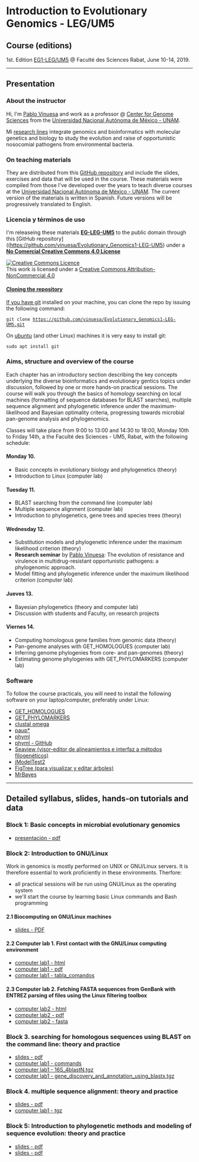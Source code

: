 # **Introduction to Evolutionary Genomics - LEG/UM5**

## Course (editions)

1st. Edition [EG1-LEG/UM5](http://www.fsr.ac.ma/content/g%C3%A9nomique) @ Faculté des Sciences Rabat, June 10-14, 2019.

<!-- <img src="docs/pics/Participantes_curso_intro2phyloinfo_UNLP_2-6Julio2018.jpg" /> -->


***
 
## Presentation

### About the instructor
Hi, I'm [Pablo Vinuesa](http://www.ccg.unam.mx/~vinuesa/) and work as a professor @
[Center for Genome Sciences](http://www.ccg.unam.mx) from the 
[Universidad Nacional Aut&oacute;noma de M&eacute;xico - UNAM](http://www.unam.mx/).

Mi [research lines](http://www.ccg.unam.mx/~vinuesa/research.html) 
integrate genomics and bioinformatics with molecular genetics and biology to study the evolution and raise
of opportunistic nosocomial pathogens from environmental bacteria.

### On teaching materials
They are distributed from this [GitHub repository](https://github.com/vinuesa/Evolutionary_Genomics1-LEG-UM5) and include the slides, exercises and data that will be used in the course. These materials were compiled from those I've developed over the years to teach diverse courses at the 
 [Universidad Nacional Aut&oacute;noma de M&eacute;xico - UNAM](https://www.unam.mx/). The current version of the materials is written in Spanish. Future versions will be progressively translated to English.

### Licencia y t&eacute;rminos de uso
I'm releaseing these materials [**EG-LEG-UM5**](https://github.com/vinuesa/Evolutionary_Genomics1-LEG-UM5) to the public domain through this [GitHub repository]((https://github.com/vinuesa/Evolutionary_Genomics1-LEG-UM5) under a [**No Comercial Creative Commons 4.0 License**](https://creativecommons.org/licenses/by-nc/4.0/) 

<a rel="license" href="http://creativecommons.org/licenses/by-nc/4.0/"><img alt="Creative Commons Licence" style="border-width:0" src="https://i.creativecommons.org/l/by-nc/4.0/88x31.png" /></a><br />This work is licensed under a <a rel="license" href="http://creativecommons.org/licenses/by-nc/4.0/">Creative Commons Attribution-NonCommercial 4.0 

#### Cloning the repository
If you have [git](https://git-scm.com/) installed on your machine, you can clone the repo by issuing the following command:

   <code>git clone https://github.com/vinuesa/Evolutionary_Genomics1-LEG-UM5.git</code>

On [ubuntu](https://www.ubuntu.com/) (and other Linux) machines it is very easy to install git: 

  <code>sudo apt install git</code>



<!--
### ¿Horario y lugar de impartici&oacute;n de las sesiones?
Las clases se imparten en el sal&oacute;n de c&oacute;mputo del Instituto de Biotecnolog&iacute;a 
de 9 a 18 hrs. Algunas sesines te&oacute;ricas esperamos poder impartirlas en el auditorio.


<img src="docs/pics/intro2phyloinfo_aula_UNLP_2-6Julio2018.jpg" />

-->

### Aims, structure and overview of the course
Each chapter has an introductory section describing the key concepts underlying the diverse bioinformatics and evolutionary gentics topics under discussion, followed by one or more hands-on practical sessions. The course will walk you through the basics of homology searching on local machines (formatting of sequence databases for BLAST searches), multiple sequence alignment and phylogenetic inference under the maximum-likelihood and Bayesian optimality criteria, progressing towards microbial pan-genome analysis and phylogenomics. 

Classes will take place from 9:00 to 13:00 and 14:30 to 18:00, Monday 10th to Friday 14th, a the Faculté des Sciences - UM5, Rabat, with the following schedule:

#### Monday 10. 
- Basic concepts in evolutionary biology and phylogenetics (theory)
- Introduction to Linux (computer lab)

#### Tuesday 11. 
- BLAST searching from the command line (computer lab)
- Multiple sequence alignment (computer lab)
- Introduction to phylogenetics, gene trees and species trees (theory)

#### Wednesday 12. 
- Substitution models and phylogenetic inference under the maximum likelihood criterion (theory)
- **Research seminar** by [Pablo Vinuesa](http://www.ccg.unam.mx/~vinuesa/): The evolution of resistance and virulence in multidrug-resistant opportunistic pathogens: a phylogenomic approach.
- Model fitting and phylogenetic inference under the maximum likelihood criterion (computer lab)

#### Jueves 13. 
- Bayesian phylogenetics (theory and computer lab)
- Discussion with students and Faculty, on research projects

#### Viernes 14.
- Computing homologous gene families from genomic data (theory)
- Pan-genome analyses with GET_HOMOLOGUES (computer lab)
- Inferring genome phylogenies from core- and pan-genomes (theory)
- Estimating genome phylogenies with GET_PHYLOMARKERS (computer lab)

### Software
To follow the course practicals, you will need to install the following software on your laptop/computer, preferably under Linux:
- [GET_HOMOLOGUES](http://eead-csic-compbio)
- [GET_PHYLOMARKERS](https://github.com/vinuesa/)
- [clustal omega]()
- [paup*](http://phylosolutions.com/paup-test/)
- [phyml](http://www.atgc-montpellier.fr/phyml/binaries.php)
- [phyml - GitHub](https://github.com/stephaneguindon/phyml)
- [Seaview (visor-editor de alineamientos e interfaz a métodos filogenéticos)](http://pbil.univ-lyon1.fr/)
- [jModelTest2](https://github.com/ddarriba/)
- [FigTree (para visualizar y editar árboles)](http://tree.bio.ed.ac.uk/)
- [MrBayes](https://nbisweden.github.io/MrBayes/download.html)


***

## Detailed syllabus, slides, hands-on tutorials and data

### Block 1: Basic concepts in microbial evolutionary genomics
- [presentación - pdf](https://vinuesa.github.io/Evolutionary_Genomics1-LEG-UM5/tema1_conceptos_basicos_evolucion/Teoria1_conceptos_básicos_de_filoinformática_y_diversidad_microbiana.pdf)


### Block 2: Introduction to GNU/Linux
Work in genomics is mostly performed on UNIX or GNU/Linux servers. It is therefore essential to work proficiently in these environments.
Therfore:

- all practical sessions will be run using GNU/Linux as the operating system
- we'll start the course by learning basic Linux commands and Bash programming

#### 2.1 Biocomputing on GNU/Linux machines
- [slides - PDF](https://vinuesa.github.io/Evolutionary_Genomics1-LEG-UM5/intro2linux/intro_al_biocomputo_con_Linux.pdf)

#### 2.2 Computer lab 1. First contact with the GNU/Linux computing environment
- [computer lab1 - html](https://vinuesa.github.io/Evolutionary_Genomics1-LEG-UM5/intro2linux/)
- [computer lab1 - pdf](https://vinuesa.github.io/Evolutionary_Genomics1-LEG-UM5/intro2linux/working_with_linux_commands.pdf)
- [computer lab1 - tabla_comandos](https://vinuesa.github.io/Evolutionary_Genomics1-LEG-UM5/intro2linux/linux_commands.tab)

#### 2.3 Computer lab 2. Fetching FASTA sequences from GenBank with ENTREZ parsing of files using the Linux filtering toolbox
- [computer lab2 - html](https://vinuesa.github.io/Evolutionary_Genomics1-LEG-UM5/practica2_parseo_fastas/)
- [computer lab2 - pdf](https://vinuesa.github.io/Evolutionary_Genomics1-LEG-UM5/practica2_parseo_fastas/ejercicio_parseo_fastas_ENTREZ.pdf)
- [computer lab2 - fasta](https://vinuesa.github.io/Evolutionary_Genomics1-LEG-UM5/practica2_parseo_fastas/data/recA_Bradyrhizobium_vinuesa.fa)

### Block 3. searching for homologous sequences using BLAST on the command line: theory and practice
- [slides - pdf](https://vinuesa.github.io/Evolutionary_Genomics1-LEG-UM5/tema2_BLAST/Tema2_BLAST_OVERVIEW.pdf)
- [computer lab1 - commands](https://vinuesa.github.io/Evolutionary_Genomics1-LEG-UM5/tema2_BLAST/running_and_parsing_BLAST_from_the_cmmd_line.txt)
- [computer lab1 - 16S_4blastN.tgz ](https://vinuesa.github.io/Evolutionary_Genomics1-LEG-UM5/tema2_BLAST/data/16S_4blastN.tgz)
- [computer lab1 - gene_discovery_and_annotation_using_blastx.tgz](https://vinuesa.github.io/Evolutionary_Genomics1-LEG-UM5/tema2_BLAST/data/gene_discovery_and_annotation_using_blastx.tgz)

### Block 4. multiple sequence alignment: theory and practice
- [slides - pdf](https://vinuesa.github.io/Evolutionary_Genomics1-LEG-UM5/tema3_alineamientos_multiples/Tema3_alineamientos_multiples.pdf)
- [computer lab1 - tgz](https://vinuesa.github.io/Evolutionary_Genomics1-LEG-UM5/tema3_alineamientos_multiples/practicas_aln_multiples.tgz)


### Block 5: Introduction to phylogenetic methods and modeling of sequence evolution: theory and practice
- [slides - pdf](https://vinuesa.github.io/Evolutionary_Genomics1-LEG-UM5/tema4_modelos_y_maxima_verosimilitd/Tema4_intro_a_la_filogenetica_y_modelos_de_sustitucion.pdf)
- [slides - pdf](https://vinuesa.github.io/Evolutionary_Genomics1-LEG-UM5/tema4_modelos_y_maxima_verosimilitd/Tema5_maxima_verosimilitud_y_seleccion_de_modelos.pdf)

<!--

- [pr&aacute;ctica1 - tgz](https://vinuesa.github.io/Evolutionary_Genomics1-LEG-UM5/tema4_modelos_y_maxima_verosimilitud/data/practicas_MV_y_seleccion_modelos.tgz)


### Tema 6: Introducción a la pangenómica microbiana con [GET_HOMOLOGUES](https://github.com/eead-csic-compbio/get_homologues) - teoría y práctica
- [presentación - pdf](https://vinuesa.github.io/Evolutionary_Genomics1-LEG-UM5/tema5_get_hom_get_phy/introduccion_a_la_pangenomica_microbiana_UNLP_5Jul18.pdf)
- [pr&aacute;ctica1 - tgz](https://vinuesa.github.io/Evolutionary_Genomics1-LEG-UM5/tema5_get_hom_get_phy/data/get_hom.tgz)
- [tutorial - GET_HOMOLOGUES/GET_PHYLOMARKERS - docker](https://vinuesa.github.io/get_phylomarkers/#get_phylomarkers-tutorial)
- [start_docker - script](https://vinuesa.github.io/Evolutionary_Genomics1-LEG-UM5/tema5_get_hom_get_phy/data/start_docker.sh)

### Tema 7: Introducción a la filogenómica microbiana con [GET_PHYLOMARKERS](https://github.com/vinuesa/get_phylomarkers) - teoría y práctica
- [presentación - pdf](https://vinuesa.github.io/Evolutionary_Genomics1-LEG-UM5/tema5_get_hom_get_phy/introduccion_a_la_filogenomica_microbiana_UNLP_5Jul18.pdf)
- [paper GET_PHYLO - pdf](https://vinuesa.github.io/Evolutionary_Genomics1-LEG-UM5/tema5_get_hom_get_phy/data/get_phylo/Vinuesa_GET_PHYLOMARKERS_FrontMicro2018.pdf)
- [manual - GET_PHYLOMARKERS](https://vinuesa.github.io/get_phylomarkers/#get_phylomarkers-manual)
- [tutorial - GET_PHYLOMARKERS](https://vinuesa.github.io/get_phylomarkers/#get_phylomarkers-tutorial)


### Tema 8: Inferencia bayesiana de filogenias con [MrBayes](http://mrbayes.sourceforge.net/index.php) - teoría y práctica
- [presentación - pdf](https://vinuesa.github.io/Evolutionary_Genomics1-LEG-UM5/tema6_inferencia_bayesiana/inferencia_bayesiana_con_MrBayes.pdf)
- [pr&aacute;ctica1 - tgz](https://vinuesa.github.io/Evolutionary_Genomics1-LEG-UM5/tema6_inferencia_bayesiana/data/MrBayes.tgz)

-->

<!--


#### Pr&aacute;ctica 3. Introducci&oacute;n a la inferencia filogen&oacute;mica usando GET_PHYLOMARKERS
- [pr&aacute;ctica1 - html](https://vinuesa.github.io/get_phylomarkers/)

-->

